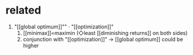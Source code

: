 # related
1. "[[global optimum]]""  · "[[optimization]]"
	1. [[minimax]]=maximin (◇least [[diminishing returns]] on both sides)
	2. conjunction with "[[optimization]]" → [[global optimum]] could be higher
